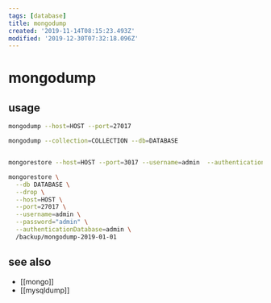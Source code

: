 ```yaml
---
tags: [database]
title: mongodump
created: '2019-11-14T08:15:23.493Z'
modified: '2019-12-30T07:32:18.096Z'
---
```


# mongodump

## usage
```sh
mongodump --host=HOST --port=27017

mongodump --collection=COLLECTION --db=DATABASE


mongorestore --host=HOST --port=3017 --username=admin  --authenticationDatabase=admin /backup/mongodump-2019-01-01

mongorestore \
  --db DATABASE \
  --drop \
  --host=HOST \
  --port=27017 \
  --username=admin \
  --password="admin" \
  --authenticationDatabase=admin \
  /backup/mongodump-2019-01-01
```

## see also
- [[mongo]]
- [[mysqldump]]

